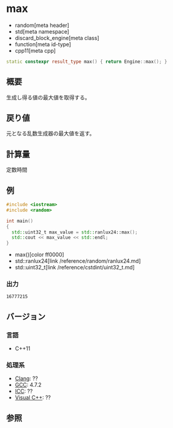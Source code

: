 # max
* random[meta header]
* std[meta namespace]
* discard_block_engine[meta class]
* function[meta id-type]
* cpp11[meta cpp]

```cpp
static constexpr result_type max() { return Engine::max(); }
```

## 概要
生成し得る値の最大値を取得する。


## 戻り値
元となる乱数生成器の最大値を返す。


## 計算量
定数時間


## 例
```cpp example
#include <iostream>
#include <random>

int main()
{
  std::uint32_t max_value = std::ranlux24::max();
  std::cout << max_value << std::endl;
}
```
* max()[color ff0000]
* std::ranlux24[link /reference/random/ranlux24.md]
* std::uint32_t[link /reference/cstdint/uint32_t.md]

### 出力
```
16777215
```

## バージョン
### 言語
- C++11

### 処理系
- [Clang](/implementation.md#clang): ??
- [GCC](/implementation.md#gcc): 4.7.2
- [ICC](/implementation.md#icc): ??
- [Visual C++](/implementation.md#visual_cpp): ??


## 参照


